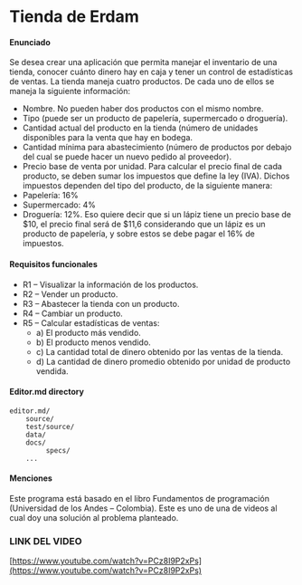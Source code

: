 # Tienda de Erdam
#### Enunciado
Se desea crear una aplicación que permita manejar el inventario de una tienda, conocer cuánto dinero hay en caja y tener un control de estadísticas de ventas.
La tienda maneja cuatro productos. De cada uno de ellos se maneja la siguiente información:
-  Nombre. No pueden haber dos productos con el mismo nombre.
-  Tipo (puede ser un producto de papelería, supermercado o droguería).
-  Cantidad actual del producto en la tienda (número de unidades disponibles para la venta que hay en bodega.
-  Cantidad mínima para abastecimiento (número de productos por debajo del cual se puede hacer un nuevo pedido al proveedor).
-  Precio base de venta por unidad.
Para calcular el precio final de cada producto, se deben sumar los impuestos que define la ley (IVA). Dichos impuestos dependen del tipo del producto, de la siguiente manera:
-  Papelería: 16%
-  Supermercado: 4%
-  Droguería: 12%.
Eso quiere decir que si un lápiz tiene un precio base de $10, el precio final será de $11,6 considerando que un lápiz es un producto de papelería, y sobre estos se debe pagar el 16% de impuestos.
#### Requisitos funcionales

- R1 – Visualizar la información de los productos.
- R2 – Vender un producto.
- R3 – Abastecer la tienda con un producto.
- R4 – Cambiar un producto.
- R5 – Calcular estadísticas de ventas:
  - a) El producto más vendido.
  - b) El producto menos vendido.
  - c) La cantidad total de dinero obtenido por las ventas de la tienda.
  - d) La cantidad de dinero promedio obtenido por unidad de producto vendida.

#### Editor.md directory

    editor.md/
        source/
        test/source/
        data/
        docs/
             specs/
        ...

#### Menciones
Este programa está basado en el libro Fundamentos de programación (Universidad de los Andes – Colombia). Este es uno de una de videos al cual doy una solución al problema planteado.
### LINK DEL VIDEO
[https://www.youtube.com/watch?v=PCz8I9P2xPs](https://www.youtube.com/watch?v=PCz8I9P2xPs)
